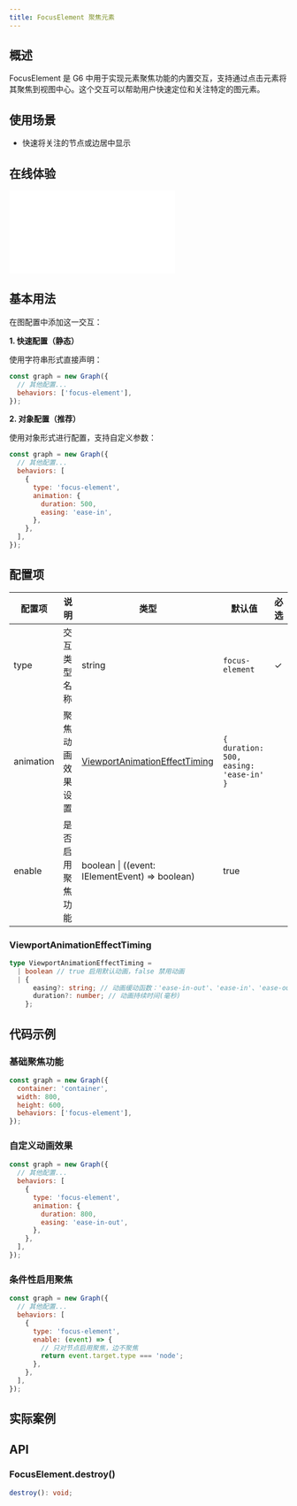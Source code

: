 ```yaml
---
title: FocusElement 聚焦元素
---
```


## 概述

FocusElement 是 G6 中用于实现元素聚焦功能的内置交互，支持通过点击元素将其聚焦到视图中心。这个交互可以帮助用户快速定位和关注特定的图元素。

## 使用场景

- 快速将关注的节点或边居中显示

## 在线体验

<embed src="@/common/api/behaviors/focus-element.md"></embed>

## 基本用法

在图配置中添加这一交互：

**1. 快速配置（静态）**

使用字符串形式直接声明：

```javascript
const graph = new Graph({
  // 其他配置...
  behaviors: ['focus-element'],
});
```

**2. 对象配置（推荐）**

使用对象形式进行配置，支持自定义参数：

```javascript
const graph = new Graph({
  // 其他配置...
  behaviors: [
    {
      type: 'focus-element',
      animation: {
        duration: 500,
        easing: 'ease-in',
      },
    },
  ],
});
```

## 配置项

| 配置项    | 说明             | 类型                                                            | 默认值                                 | 必选 |
| --------- | ---------------- | --------------------------------------------------------------- | -------------------------------------- | ---- |
| type      | 交互类型名称     | string                                                          | `focus-element`                        | ✓    |
| animation | 聚焦动画效果设置 | [ViewportAnimationEffectTiming](#viewportanimationeffecttiming) | `{ duration: 500, easing: 'ease-in' }` |      |
| enable    | 是否启用聚焦功能 | boolean \| ((event: IElementEvent) => boolean)                  | true                                   |      |

### ViewportAnimationEffectTiming

```typescript
type ViewportAnimationEffectTiming =
  | boolean // true 启用默认动画，false 禁用动画
  | {
      easing?: string; // 动画缓动函数：'ease-in-out'、'ease-in'、'ease-out'、'linear'
      duration?: number; // 动画持续时间(毫秒)
    };
```

## 代码示例

### 基础聚焦功能

```javascript
const graph = new Graph({
  container: 'container',
  width: 800,
  height: 600,
  behaviors: ['focus-element'],
});
```

### 自定义动画效果

```javascript
const graph = new Graph({
  // 其他配置...
  behaviors: [
    {
      type: 'focus-element',
      animation: {
        duration: 800,
        easing: 'ease-in-out',
      },
    },
  ],
});
```

### 条件性启用聚焦

```javascript
const graph = new Graph({
  // 其他配置...
  behaviors: [
    {
      type: 'focus-element',
      enable: (event) => {
        // 只对节点启用聚焦，边不聚焦
        return event.target.type === 'node';
      },
    },
  ],
});
```

## 实际案例

<Playground path="behavior/focus/demo/basic.js" rid="focus-element"></Playground>

## API

### FocusElement.destroy()

```typescript
destroy(): void;
```
